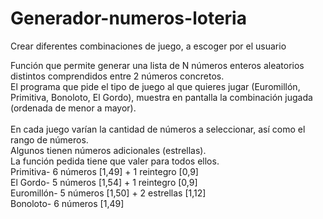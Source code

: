 # Generador-numeros-loteria
Crear diferentes combinaciones de juego, a escoger por el usuario <br>

Función que permite generar una lista de N números enteros aleatorios distintos comprendidos
entre 2 números concretos. <br>
El programa que pide el tipo de juego al que quieres jugar (Euromillón, Primitiva, Bonoloto, El
Gordo), muestra en pantalla la combinación jugada (ordenada de menor a mayor). <br>  
En cada juego varían la cantidad de números a seleccionar, así como el rango de números.  <br>
Algunos tienen números adicionales (estrellas). <br>
La función pedida tiene que valer para todos ellos. <br>
Primitiva- 6 números [1,49] + 1 reintegro [0,9] <br>
El Gordo- 5 números [1,54] + 1 reintegro [0,9] <br>
Euromillón- 5 números [1,50] + 2 estrellas [1,12] <br>
Bonoloto- 6 números [1,49]  <br>

